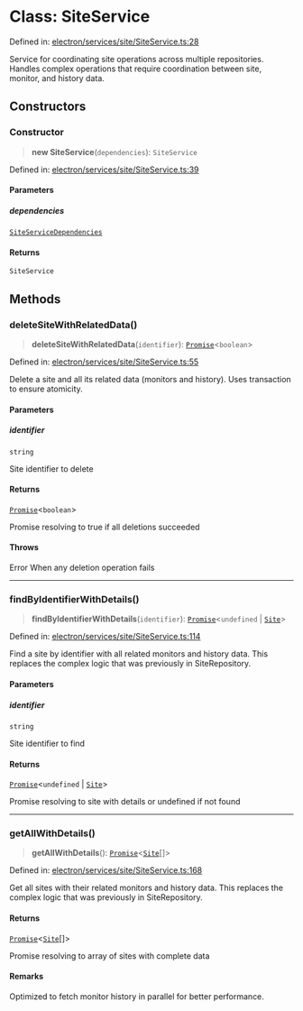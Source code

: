 # Class: SiteService

Defined in: [electron/services/site/SiteService.ts:28](https://github.com/Nick2bad4u/Uptime-Watcher/blob/dca5483e793478722cd3e6e125cafcec5fc771f0/electron/services/site/SiteService.ts#L28)

Service for coordinating site operations across multiple repositories.
Handles complex operations that require coordination between site, monitor, and history data.

## Constructors

### Constructor

> **new SiteService**(`dependencies`): `SiteService`

Defined in: [electron/services/site/SiteService.ts:39](https://github.com/Nick2bad4u/Uptime-Watcher/blob/dca5483e793478722cd3e6e125cafcec5fc771f0/electron/services/site/SiteService.ts#L39)

#### Parameters

##### dependencies

[`SiteServiceDependencies`](../interfaces/SiteServiceDependencies.md)

#### Returns

`SiteService`

## Methods

### deleteSiteWithRelatedData()

> **deleteSiteWithRelatedData**(`identifier`): [`Promise`](https://developer.mozilla.org/docs/Web/JavaScript/Reference/Global_Objects/Promise)\<`boolean`\>

Defined in: [electron/services/site/SiteService.ts:55](https://github.com/Nick2bad4u/Uptime-Watcher/blob/dca5483e793478722cd3e6e125cafcec5fc771f0/electron/services/site/SiteService.ts#L55)

Delete a site and all its related data (monitors and history).
Uses transaction to ensure atomicity.

#### Parameters

##### identifier

`string`

Site identifier to delete

#### Returns

[`Promise`](https://developer.mozilla.org/docs/Web/JavaScript/Reference/Global_Objects/Promise)\<`boolean`\>

Promise resolving to true if all deletions succeeded

#### Throws

Error When any deletion operation fails

***

### findByIdentifierWithDetails()

> **findByIdentifierWithDetails**(`identifier`): [`Promise`](https://developer.mozilla.org/docs/Web/JavaScript/Reference/Global_Objects/Promise)\<`undefined` \| [`Site`](../../../../../shared/types/interfaces/Site.md)\>

Defined in: [electron/services/site/SiteService.ts:114](https://github.com/Nick2bad4u/Uptime-Watcher/blob/dca5483e793478722cd3e6e125cafcec5fc771f0/electron/services/site/SiteService.ts#L114)

Find a site by identifier with all related monitors and history data.
This replaces the complex logic that was previously in SiteRepository.

#### Parameters

##### identifier

`string`

Site identifier to find

#### Returns

[`Promise`](https://developer.mozilla.org/docs/Web/JavaScript/Reference/Global_Objects/Promise)\<`undefined` \| [`Site`](../../../../../shared/types/interfaces/Site.md)\>

Promise resolving to site with details or undefined if not found

***

### getAllWithDetails()

> **getAllWithDetails**(): [`Promise`](https://developer.mozilla.org/docs/Web/JavaScript/Reference/Global_Objects/Promise)\<[`Site`](../../../../../shared/types/interfaces/Site.md)[]\>

Defined in: [electron/services/site/SiteService.ts:168](https://github.com/Nick2bad4u/Uptime-Watcher/blob/dca5483e793478722cd3e6e125cafcec5fc771f0/electron/services/site/SiteService.ts#L168)

Get all sites with their related monitors and history data.
This replaces the complex logic that was previously in SiteRepository.

#### Returns

[`Promise`](https://developer.mozilla.org/docs/Web/JavaScript/Reference/Global_Objects/Promise)\<[`Site`](../../../../../shared/types/interfaces/Site.md)[]\>

Promise resolving to array of sites with complete data

#### Remarks

Optimized to fetch monitor history in parallel for better performance.
